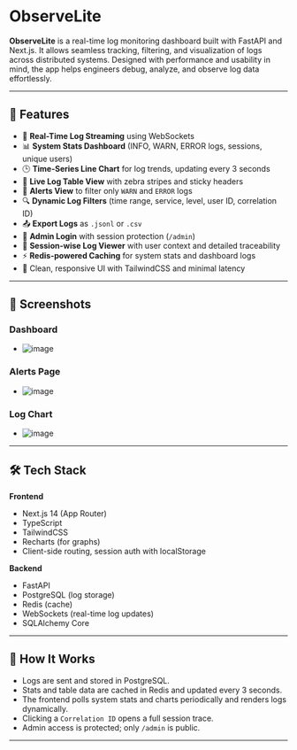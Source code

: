 # ObserveLite

**ObserveLite** is a real-time log monitoring dashboard built with FastAPI and Next.js. It allows seamless tracking, filtering, and visualization of logs across distributed systems. Designed with performance and usability in mind, the app helps engineers debug, analyze, and observe log data effortlessly.

---

## 🚀 Features

- 🔄 **Real-Time Log Streaming** using WebSockets
- 📊 **System Stats Dashboard** (INFO, WARN, ERROR logs, sessions, unique users)
- 🕒 **Time-Series Line Chart** for log trends, updating every 3 seconds
- 📁 **Live Log Table View** with zebra stripes and sticky headers
- 🎯 **Alerts View** to filter only `WARN` and `ERROR` logs
- 🔍 **Dynamic Log Filters** (time range, service, level, user ID, correlation ID)
- 📤 **Export Logs** as `.jsonl` or `.csv`
- 🔐 **Admin Login** with session protection (`/admin`)
- 🧠 **Session-wise Log Viewer** with user context and detailed traceability
- ⚡ **Redis-powered Caching** for system stats and dashboard logs
- 🎨 Clean, responsive UI with TailwindCSS and minimal latency

---

## 📸 Screenshots

### Dashboard

- ![image](https://github.com/user-attachments/assets/55337ab7-690d-41ab-8667-12503aea1037)


### Alerts Page


- ![image](https://github.com/user-attachments/assets/e924f12a-efd7-45fe-a740-b4e054fca29d)


### Log Chart


- ![image](https://github.com/user-attachments/assets/5d97cd3d-77e7-4b04-8edc-18363fb9015f)

---

## 🛠️ Tech Stack

**Frontend**
- Next.js 14 (App Router)
- TypeScript
- TailwindCSS
- Recharts (for graphs)
- Client-side routing, session auth with localStorage

**Backend**
- FastAPI
- PostgreSQL (log storage)
- Redis (cache)
- WebSockets (real-time log updates)
- SQLAlchemy Core

---

## 🧪 How It Works

- Logs are sent and stored in PostgreSQL.
- Stats and table data are cached in Redis and updated every 3 seconds.
- The frontend polls system stats and charts periodically and renders logs dynamically.
- Clicking a `Correlation ID` opens a full session trace.
- Admin access is protected; only `/admin` is public.

---
